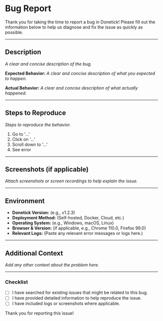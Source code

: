 # Bug Report

Thank you for taking the time to report a bug in Donetick! Please fill out the information below to help us diagnose and fix the issue as quickly as possible.

---

## Description
*A clear and concise description of the bug.*

**Expected Behavior:**
*A clear and concise description of what you expected to happen.*

**Actual Behavior:**
*A clear and concise description of what actually happened.*

---

## Steps to Reproduce
*Steps to reproduce the behavior.*

1. Go to '...'
2. Click on '...'
3. Scroll down to '...'
4. See error

---

## Screenshots (if applicable)
*Attach screenshots or screen recordings to help explain the issue.*

---

## Environment
- **Donetick Version:** (e.g., v1.2.3)
- **Deployment Method:** (Self-hosted, Docker, Cloud, etc.)
- **Operating System:** (e.g., Windows, macOS, Linux)
- **Browser & Version:** (if applicable, e.g., Chrome 110.0, Firefox 99.0)
- **Relevant Logs:** (Paste any relevant error messages or logs here.)

---

## Additional Context
*Add any other context about the problem here.*

---

### Checklist
- [ ] I have searched for existing issues that might be related to this bug.
- [ ] I have provided detailed information to help reproduce the issue.
- [ ] I have included logs or screenshots where applicable.

Thank you for reporting this issue!

